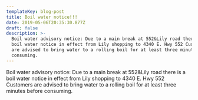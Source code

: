 ```yaml
---
templateKey: blog-post
title: Boil water notice!!!
date: 2019-05-06T20:35:30.877Z
draft: false
description: >-
  Boil water advisory notice: Due to a main break at 552&Lily road there is a
  boil water notice in effect from Lily shopping to 4340 E. Hwy 552 Customers
  are advised to bring water to a rolling boil for at least three minutes before
  consuming.
---
```

Boil water advisory notice: Due to a main break at 552&Lily road there is a boil water notice in effect from Lily shopping to 4340 E. Hwy 552 Customers are advised to bring water to a rolling boil for at least three minutes before consuming.
